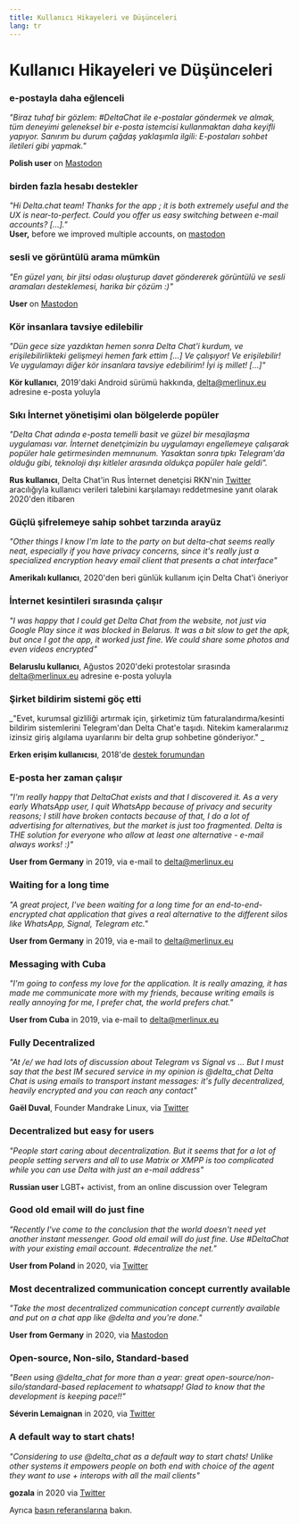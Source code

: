 ```yaml
---
title: Kullanıcı Hikayeleri ve Düşünceleri
lang: tr
---
```


# Kullanıcı Hikayeleri ve Düşünceleri

### e-postayla daha eğlenceli

_"Biraz tuhaf bir gözlem: #DeltaChat ile e-postalar göndermek ve almak, tüm deneyimi geleneksel bir e-posta istemcisi kullanmaktan daha keyifli yapıyor. Sanırım bu durum çağdaş yaklaşımla ilgili: E-postaları sohbet iletileri gibi yapmak."_

**Polish user** on [Mastodon](https://101010.pl/@michal/107107322703871076)

### birden fazla hesabı destekler

_"Hi Delta.chat team! Thanks for the app ; it is both extremely useful and the UX is near-to-perfect. Could you offer us easy switching between e-mail accounts? [...]."_  
**User,** before we improved multiple accounts, on [mastodon](https://oc.todon.fr/@borispaing/106607795144753681)

### sesli ve görüntülü arama mümkün

_"En güzel yanı, bir jitsi odası oluşturup davet göndererek görüntülü ve sesli aramaları desteklemesi, harika bir çözüm :)"_

**User** on [Mastodon](https://masto.1146.nohost.me/@lps/106303722917783273)

### Kör insanlara tavsiye edilebilir

 _"Dün gece size yazdıktan hemen sonra Delta Chat'i kurdum, 
ve erişilebilirlikteki gelişmeyi hemen fark ettim [...] 
Ve çalışıyor! Ve erişilebilir! Ve uygulamayı diğer kör insanlara tavsiye edebilirim! 
İyi iş millet! [...]"_

**Kör kullanıcı**, 2019'daki Android sürümü hakkında, delta@merlinux.eu adresine e-posta yoluyla

### Sıkı İnternet yönetişimi olan bölgelerde popüler

_"Delta Chat adında e-posta temelli basit ve güzel bir mesajlaşma uygulaması var. İnternet denetçimizin bu uygulamayı engellemeye çalışarak popüler hale getirmesinden memnunum. Yasaktan sonra tıpkı Telegram'da olduğu gibi, teknoloji dışı kitleler arasında oldukça popüler hale geldi"._

**Rus kullanıcı**, Delta Chat'in Rus İnternet denetçisi RKN'nin [Twitter](https://twitter.com/Alex0s/status/1256841124427313153) aracılığıyla kullanıcı verileri talebini karşılamayı reddetmesine yanıt olarak 2020'den itibaren

### Güçlü şifrelemeye sahip sohbet tarzında arayüz

_"Other things I know I'm late to the party on but delta-chat seems really neat, especially if you have privacy concerns, since it's really just a specialized encryption heavy email client that presents a chat interface"_

**Amerikalı kullanıcı**, 2020'den beri günlük kullanım için Delta Chat'i öneriyor

### İnternet kesintileri sırasında çalışır

_"I was happy that I could get Delta Chat from the website, not just via Google Play since it was blocked in Belarus. It was a bit slow to get the apk, but once I got the app, it worked just fine. We could share some photos and even videos encrypted"_ 

**Belaruslu kullanıcı**, Ağustos 2020'deki protestolar sırasında delta@merlinux.eu adresine e-posta yoluyla

### Şirket bildirim sistemi göç etti

_"Evet, kurumsal gizliliği artırmak için, şirketimiz tüm faturalandırma/kesinti bildirim sistemlerini Telegram'dan Delta Chat'e taşıdı. Nitekim kameralarımız izinsiz giriş algılama uyarılarını bir delta grup sohbetine gönderiyor." _

**Erken erişim kullanıcısı**, 2018'de [destek forumundan](https://support.delta.chat/t/clear-chat-function/163/8)


### E-posta her zaman çalışır

_"I'm really happy that DeltaChat exists and that I discovered it.
As a very early WhatsApp user, I quit WhatsApp because of privacy and security reasons;
I still have broken contacts because of that,
I do a lot of advertising for alternatives, but the market is just too fragmented.
Delta is THE solution for everyone who allow at least one
alternative - e-mail always works! :)"_

**User from Germany** in 2019, via e-mail to delta@merlinux.eu


### Waiting for a long time

_"A great project, I've been waiting for a long time
for an end-to-end-encrypted chat application that gives a real alternative to the
different silos like WhatsApp, Signal, Telegram etc."_

**User from Germany** in 2019, via e-mail to delta@merlinux.eu


### Messaging with Cuba

_"I'm going to confess my love for the application.
It is really amazing, it has made me communicate more with my friends,
because writing emails is really annoying for me, I prefer chat, the world prefers chat."_

**User from Cuba** in 2019, via e-mail to delta@merlinux.eu


### Fully Decentralized

_"At /e/ we had lots of discussion about Telegram vs Signal vs ... 
But I must say that the best IM secured service in my opinion is @delta_chat
Delta Chat is using emails to transport instant messages: 
it's fully decentralized, heavily encrypted and you can reach any contact"_

**Gaël Duval**, Founder Mandrake Linux, via [Twitter](https://twitter.com/gael_duval/status/1122906779002777600)

### Decentralized but easy for users

_"People start caring about decentralization. But it seems that for a lot of people setting servers and all to use Matrix or XMPP is too complicated while you can use Delta with just an e-mail address"_

**Russian user** LGBT+ activist, from an online discussion over Telegram

### Good old email will do just fine

_"Recently I've come to the conclusion 
that the world doesn't need yet another instant messenger.
Good old email will do just fine.
Use #DeltaChat with your existing email account. #decentralize the net."_

**User from Poland** in 2020, via [Twitter](https://twitter.com/MichalNarecki/status/1280820973902745600)


### Most decentralized communication concept currently available

_"Take the most decentralized communication concept currently available
and put on a chat app like @delta and you're done."_

**User from Germany** in 2020, via [Mastodon](https://mastodon.bayern/@binaryflo85/103273050438673883)


### Open-source, Non-silo, Standard-based

_"Been using  @delta_chat for more than a year:
great open-source/non-silo/standard-based replacement to whatsapp!
Glad to know that the development is keeping pace!!"_

**Séverin Lemaignan** in 2020, via [Twitter](https://twitter.com/skadge/status/1276515066393878529)


### A default way to start chats!

_"Considering to use  @delta_chat as a default way to start chats!
Unlike other systems it empowers people on both end with choice of the agent they want to use +
interops with all the mail clients"_

**gozala** in 2020 via [Twitter](https://twitter.com/gozala/status/1281346020664729600)


Ayrıca [basın referanslarına](references) bakın.
